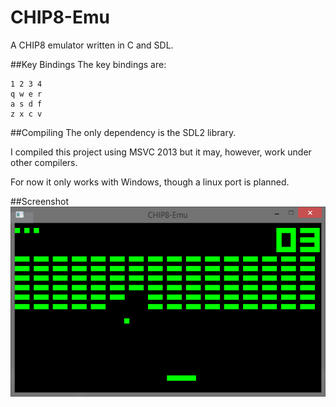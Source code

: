 CHIP8-Emu
=========

A CHIP8 emulator written in C and SDL.

##Key Bindings
The key bindings are:

    1 2 3 4
    q w e r
    a s d f
    z x c v

##Compiling
The only dependency is the SDL2 library.

I compiled this project using MSVC 2013 but it may, however, work under other compilers.

For now it only works with Windows, though a linux port is planned.

##Screenshot
![BRIX](https://raw.githubusercontent.com/hugo19941994/CHIP8-Emu/master/images/BRIX.png "BRIX")
